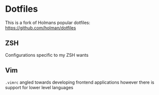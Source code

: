# Dotfiles

This is a fork of Holmans popular dotfiles: https://github.com/holman/dotfiles

## ZSH
Configurations specific to my ZSH wants

## Vim
`.vimrc` angled towards developing frontend applications however there is support for lower level languages
